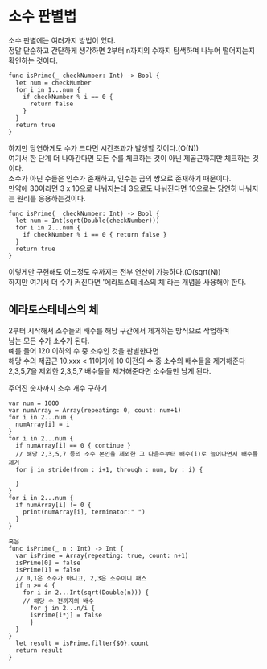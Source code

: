 # 소수 판별법
소수 판별에는 여러가지 방법이 있다.   
정말 단순하고 간단하게 생각하면 2부터 n까지의 수까지 탐색하며 나누어 떨어지는지 확인하는 것이다.
```
func isPrime(_ checkNumber: Int) -> Bool {
  let num = checkNumber
  for i in 1...num {
    if checkNumber % i == 0 {
      return false
    }
  }
  return true
}
```
하지만 당연하게도 수가 크다면 시간초과가 발생할 것이다.(O(N))   
여기서 한 단계 더 나아간다면 모든 수를 체크하는 것이 아닌 제곱근까지만 체크하는 것이다.   
소수가 아닌 수들은 인수가 존재하고, 인수는 곱의 쌍으로 존재하기 때문이다.   
만약에 30이라면 3 x 10으로 나눠지는데 3으로도 나눠진다면 10으로는 당연히 나눠지는 원리를 응용하는것이다.   
```
func isPrime(_ checkNumber: Int) -> Bool {
  let num = Int(sqrt(Double(checkNumber)))
  for i in 2...num {
    if checkNumber % i == 0 { return false }
  }
  return true
}
```
이렇게만 구현해도 어느정도 수까지는 전부 연산이 가능하다.(O(sqrt(N))   
하지만 여기서 더 수가 커진다면 '에라토스테네스의 체'라는 개념을 사용해야 한다.   

## 에라토스테네스의 체
2부터 시작해서 소수들의 배수를 해당 구간에서 제거하는 방식으로 작업하며   
남는 모든 수가 소수가 된다.   
예를 들어 120 이하의 수 중 소수인 것을 판별한다면   
해당 수의 제곱근 10.xxx < 11이기에 10 이전의 수 중 소수의 배수들을 제거해준다   
2,3,5,7을 제외한 2,3,5,7 배수들을 제거해준다면 소수들만 남게 된다.   
   
   
주어진 숫자까지 소수 개수 구하기   
```
var num = 1000
var numArray = Array(repeating: 0, count: num+1)
for i in 2...num {
  numArray[i] = i
}
for i in 2...num {
  if numArray[i] == 0 { continue }
  // 해당 2,3,5,7 등의 소수 본인을 제외한 그 다음수부터 배수(i)로 늘어나면서 배수들 제거
  for j in stride(from : i+1, through : num, by : i) {
    
  }
}
for i in 2...num {
  if numArray[i] != 0 {
    print(numArray[i], terminator:" ")
  }
}

혹은
func isPrime(_ n : Int) -> Int {
  var isPrime = Array(repeating: true, count: n+1)
  isPrime[0] = false
  isPrime[1] = false
  // 0,1은 소수가 아니고, 2,3은 소수이니 패스
  if n >= 4 {
    for i in 2...Int(sqrt(Double(n))) {
    // 해당 수 전까지의 배수
      for j in 2...n/i {
      isPrime[i*j] = false
      }
  }
}
  let result = isPrime.filter{$0}.count
  return result
}
```
